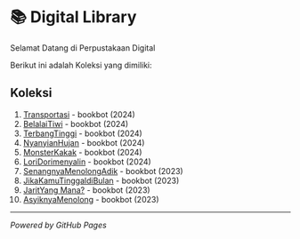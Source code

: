 # 📚 Digital Library

Selamat Datang di Perpustakaan Digital

Berikut ini adalah Koleksi yang dimiliki:

## Koleksi 
1. [Transportasi](ebook/Transportasi.pdf) - bookbot (2024)
2. [BelalaiTiwi](ebook/BelalaiTiwi.pdf) - bookbot (2024)
3. [TerbangTinggi](ebook/TerbangTinggi.pdf) - bookbot (2024)
4. [NyanyianHujan](ebook/NyanyianHujan.pdf) - bookbot (2024)
5. [MonsterKakak](ebook/MonsterKakak.pdf) - bookbot (2024)
6. [LoriDorimenyalin](ebook/LoriDorimenyalin.pdf) - bookbot (2024)
7. [SenangnyaMenolongAdik](ebook/SenangnyaMenolongAdik.pdf) - bookbot (2023)
8. [JikaKamuTinggaldiBulan](ebook/JikaKamuTinggaldiBulan.pdf) - bookbot (2023)
9. [JaritYang Mana?](ebook/JaritYangMana?.pdf) - bookbot (2023)
10. [AsyiknyaMenolong](ebook/AsyiknyaMenolong.pdf) - bookbot (2023)


   
---

*Powered by GitHub Pages*
